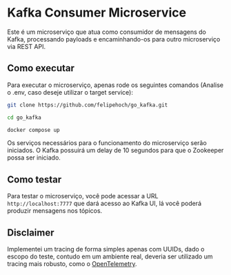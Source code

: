 # Kafka Consumer Microservice

Este é um microserviço que atua como consumidor de mensagens do Kafka, processando payloads e encaminhando-os para outro microserviço via REST API.

## Como executar

Para executar o microserviço, apenas rode os seguintes comandos (Analise o .env, caso deseje utilizar o target service):

```bash
git clone https://github.com/felipehoch/go_kafka.git

cd go_kafka

docker compose up 
```

Os serviços necessários para o funcionamento do microserviço serão iniciados. O Kafka possuirá um delay de 10 segundos para que o Zookeeper possa ser iniciado.

## Como testar

Para testar o microserviço, você pode acessar a URL `http://localhost:7777` que dará acesso ao Kafka UI, lá você poderá produzir mensagens nos tópicos.

## Disclaimer

Implementei um tracing de forma simples apenas com UUIDs, dado o escopo do teste, contudo em um ambiente real, deveria ser utilizado um tracing mais robusto, como o [OpenTelemetry](https://opentelemetry.io/).